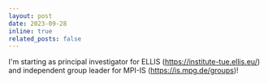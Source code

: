 ```yaml
---
layout: post
date: 2023-09-28
inline: true
related_posts: false
---
```

I'm starting as principal investigator for ELLIS (https://institute-tue.ellis.eu/) and independent group leader for MPI-IS (https://is.mpg.de/groups)!
